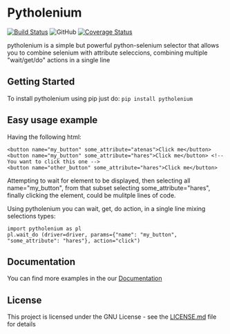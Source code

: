 # Pytholenium

[![Build Status](https://travis-ci.org/ArgiesDario/pytholenium.svg?branch=master)](https://travis-ci.org/ArgiesDario/pytholenium)
![GitHub](https://img.shields.io/github/license/ArgiesDario/pytholenium.svg)
[![Coverage Status](https://coveralls.io/repos/github/ArgiesDario/pytholenium/badge.svg?branch=master)](https://coveralls.io/github/ArgiesDario/pytholenium?branch=master)

pytholenium is a simple but powerful python-selenium selector that allows you to combine selenium with attribute seleccions, combining multiple "wait/get/do" actions in a single line

## Getting Started

To install pytholenium using pip just do: ```pip install pytholenium```


## Easy usage example

Having the following html:

```
<button name="my_button" some_attribute="atenas">Click me</button>
<button name="my_button" some_attribute="hares">Click me</button> <!-- You want to click this one -->
<button name="other_button" some_attribute="hares">Click me</button>
```

Attempting to wait for element to be displayed, then selecting all name="my_button", from that subset selecting some_attribute="hares", finally clicking the element, could be mulitple lines of code.

Using pytholenium you can wait, get, do action, in a single line mixing selections types:

```
import pytholenium as pl
pl.wait_do (driver=driver, params={"name": "my_button", "some_attribute": "hares"}, action="click")
```

## Documentation

You can find more examples in the our [Documentation](https://github.com/ArgiesDario/pytholenium/blob/master/DOCUMENTATION.md)


## License

This project is licensed under the GNU License - see the [LICENSE.md](https://github.com/ArgiesDario/pytholenium/blob/master/LICENSE) file for details

